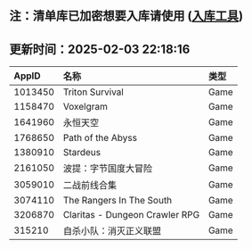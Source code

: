 ## 注：清单库已加密想要入库请使用 ([入库工具](https://github.com/BlankTMing/ManifestAutoUpdate/releases))

## 更新时间：2025-02-03 22:18:16
| AppID | 名称 | 类型  |
| :-------------------- | :----------------------------- | :----------- |
| 1013450 | Triton Survival| Game |
| 1158470 | Voxelgram| Game |
| 1641960 | 永恒天空| Game |
| 1768650 | Path of the Abyss| Game |
| 1380910 | Stardeus| Game |
| 2161050 | 波提：字节国度大冒险| Game |
| 3059010 | 二战前线合集| Game |
| 3074110 | The Rangers In The South| Game |
| 3206870 | Claritas - Dungeon Crawler RPG| Game |
| 315210 | 自杀小队：消灭正义联盟| Game |
